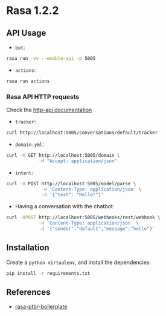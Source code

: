 # Rasa 1.2.2 


## API Usage

* `bot`:
```sh
rasa run -vv --enable-api -p 5005
```

* `actions`:
```sh
rasa run actions
```

### Rasa API HTTP requests

Check the [http-api documentation](https://rasa.com/docs/rasa/api/http-api)

* `tracker`:

```sh
curl http://localhost:5005/conversations/default/tracker
```

* `domain.yml`:

```sh
curl -X GET http://localhost:5005/domain \
            -H "Accept: application/json"
```

* `intent`:

```sh
curl -X POST http://localhost:5005/model/parse \
             -H 'Content-Type: application/json' \
             -d '{"text": "Hello!"}'
```

* Having a conversation with the chatbot:

```sh
curl -XPOST http://localhost:5005/webhooks/rest/webhook \
            -H 'Content-Type: application/json' \
            -d '{"sender":"default","message":"hello"}'
```

## Installation

Create a `python virtualenv`, and install the dependencies:

```sh
pip install -r requirements.txt
```

## References

* [rasa-ptbr-boilerplate](https://github.com/lappis-unb/rasa-ptbr-boilerplate)
